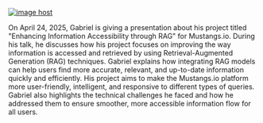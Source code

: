 <a href="https://imgbox.com/wtLWeTEy" target="_blank"><img src="https://thumbs2.imgbox.com/2f/3d/wtLWeTEy_t.jpg" alt="image host"/></a>


On April 24, 2025, Gabriel is giving a presentation about his project titled "Enhancing Information Accessibility through RAG" for Mustangs.io. During his talk, he discusses how his project focuses on improving the way information is accessed and retrieved by using Retrieval-Augmented Generation (RAG) techniques. Gabriel explains how integrating RAG models can help users find more accurate, relevant, and up-to-date information quickly and efficiently. His project aims to make the Mustangs.io platform more user-friendly, intelligent, and responsive to different types of queries. Gabriel also highlights the technical challenges he faced and how he addressed them to ensure smoother, more accessible information flow for all users.
